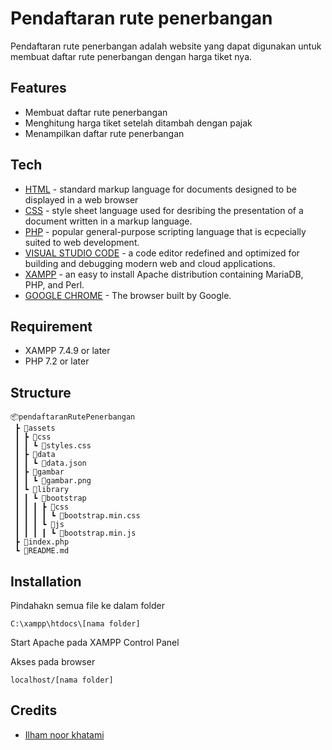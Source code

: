 # Pendaftaran rute penerbangan

Pendaftaran rute penerbangan adalah website yang dapat digunakan untuk membuat daftar rute penerbangan dengan harga tiket nya. 

## Features
- Membuat daftar rute penerbangan
- Menghitung harga tiket setelah ditambah dengan pajak
- Menampilkan daftar rute penerbangan

## Tech
* [HTML](https://developer.mozilla.org/en-US/docs/Web/HTML) - standard markup language for documents designed to be displayed in a web browser
* [CSS](https://developer.mozilla.org/en-US/docs/Web/CSS) - style sheet language used for desribing the presentation of a document written in a markup language.
* [PHP](https://www.php.net/) - popular general-purpose scripting language that is ecpecially suited to web development.
* [VISUAL STUDIO CODE](https://code.visualstudio.com/) - a code editor redefined and optimized for building and debugging modern web and cloud applications.
* [XAMPP](https://www.apachefriends.org/download.html) - an easy to install Apache distribution containing MariaDB, PHP, and Perl.
* [GOOGLE CHROME](https://www.google.com/intl/id_id/chrome/) - The browser built by Google.

## Requirement

* XAMPP 7.4.9 or later
* PHP 7.2 or later

## Structure 

```
📦pendaftaranRutePenerbangan
 ┣ 📂assets
 ┃ ┣ 📂css
 ┃ ┃ ┗ 📜styles.css
 ┃ ┣ 📂data
 ┃ ┃ ┗ 📜data.json
 ┃ ┣ 📂gambar
 ┃ ┃ ┗ 📜gambar.png
 ┃ ┗ 📂library
 ┃ ┃ ┗ 📂bootstrap
 ┃ ┃ ┃ ┣ 📂css
 ┃ ┃ ┃ ┃ ┗ 📜bootstrap.min.css
 ┃ ┃ ┃ ┗ 📂js
 ┃ ┃ ┃ ┃ ┗ 📜bootstrap.min.js
 ┣ 📜index.php
 ┗ 📜README.md
```

## Installation

Pindahakn semua file ke dalam folder

    C:\xampp\htdocs\[nama folder]

Start Apache pada XAMPP Control Panel

Akses pada browser

    localhost/[nama folder]

## Credits
- [Ilham noor khatami](ilham.noor.khatami2@gmail.com)
  